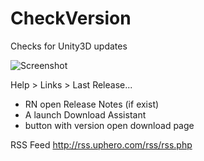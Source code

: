 # CheckVersion
Checks for Unity3D updates

![Screenshot](https://user-images.githubusercontent.com/15363149/34737105-2c8f322a-f586-11e7-8304-94685ce57c4e.png "Screenshot")

Help > Links > Last Release...
- RN open Release Notes (if exist)
- A launch Download Assistant
- button with version open download page

RSS Feed http://rss.uphero.com/rss/rss.php
